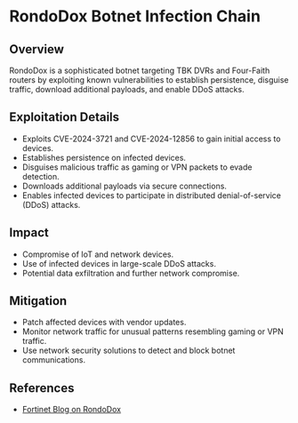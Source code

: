 # RondoDox Botnet Infection Chain

## Overview

RondoDox is a sophisticated botnet targeting TBK DVRs and Four-Faith routers by exploiting known vulnerabilities to establish persistence, disguise traffic, download additional payloads, and enable DDoS attacks.

## Exploitation Details

- Exploits CVE-2024-3721 and CVE-2024-12856 to gain initial access to devices.
- Establishes persistence on infected devices.
- Disguises malicious traffic as gaming or VPN packets to evade detection.
- Downloads additional payloads via secure connections.
- Enables infected devices to participate in distributed denial-of-service (DDoS) attacks.

## Impact

- Compromise of IoT and network devices.
- Use of infected devices in large-scale DDoS attacks.
- Potential data exfiltration and further network compromise.

## Mitigation

- Patch affected devices with vendor updates.
- Monitor network traffic for unusual patterns resembling gaming or VPN traffic.
- Use network security solutions to detect and block botnet communications.

## References

- [Fortinet Blog on RondoDox](https://www.fortinet.com/blog/threat-research/rondobox-unveiled-breaking-down-a-botnet-threat)

